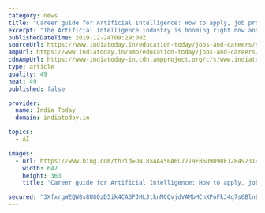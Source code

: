 ```yaml
---
category: news
title: "Career guide for Artificial Intelligence: How to apply, job prospects and salary range"
excerpt: "The Artificial Intelligence industry is booming right now and skilled professionals are very much in demand. Here is a short career guide to the field of AI. Know how to build a career in AI, salary range, and the growth prospects in India."
publishedDateTime: 2019-12-24T09:29:00Z
sourceUrl: https://www.indiatoday.in/education-today/jobs-and-careers/story/career-guide-for-artificial-intelligence-how-to-apply-job-prospects-and-salary-range-1631155-2019-12-24
ampUrl: https://www.indiatoday.in/amp/education-today/jobs-and-careers/story/career-guide-for-artificial-intelligence-how-to-apply-job-prospects-and-salary-range-1631155-2019-12-24
cdnAmpUrl: https://www-indiatoday-in.cdn.ampproject.org/c/s/www.indiatoday.in/amp/education-today/jobs-and-careers/story/career-guide-for-artificial-intelligence-how-to-apply-job-prospects-and-salary-range-1631155-2019-12-24
type: article
quality: 49
heat: 49
published: false

provider:
  name: India Today
  domain: indiatoday.in

topics:
  - AI

images:
  - url: https://www.bing.com/th?id=ON.85AA450A6C7779FB5D9D90F128492314
    width: 647
    height: 363
    title: "Career guide for Artificial Intelligence: How to apply, job prospects and salary range"

secured: "3XfxrgWEQW8s8U80zD5ik4CAGPJHLJtknMCQvjdVAMbMCnXPoFkJ4g7s6BlnLM2SU6bUohTdNMEbzniWbFZ1g0pSXxwfLlK3Gj/XjGE3RteJTrqd1NM0Gocd/ybGemCKxnhT8g00iLCA7JSiyq8A6sNKulgW7BS6rSlUxCwlZK+Ph30TcSZzwlf0lS+JaVtGeL4c83nYWdsfvp+a/ZH0S6/bsdaoIszQ0SHl8TbaPtbytC9ljbmIC03cRI03EuvY22bmyj3egk8WRKYw9U4jqQ==;vOhWcqQTQ1fGwffpkPcNdA=="
---
```


